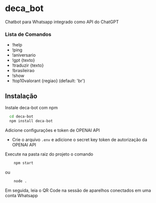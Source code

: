 # deca_bot
Chatbot para Whatsapp integrado como API do ChatGPT 

### Lista de Comandos

- !help
- !ping
- !aniversario
- !gpt {texto}
- !traduzir {texto}
- !brasileirao
- !show
- !top10valorant {regiao} (default: 'br')

## Instalação

Instale deca-bot com npm

```bash
  cd deca-bot
  npm install deca-bot
```

Adicione configurações e token de OPENAI API

- Crie o arquivo `.env` e adicione o secret key token de autorização da OPENAI API

Execute na pasta raiz do projeto o comando

```bash
    npm start
```
ou 

```bash
    node .
```

Em seguida, leia o QR Code na sessão de aparelhos conectados em uma conta Whatsapp




    